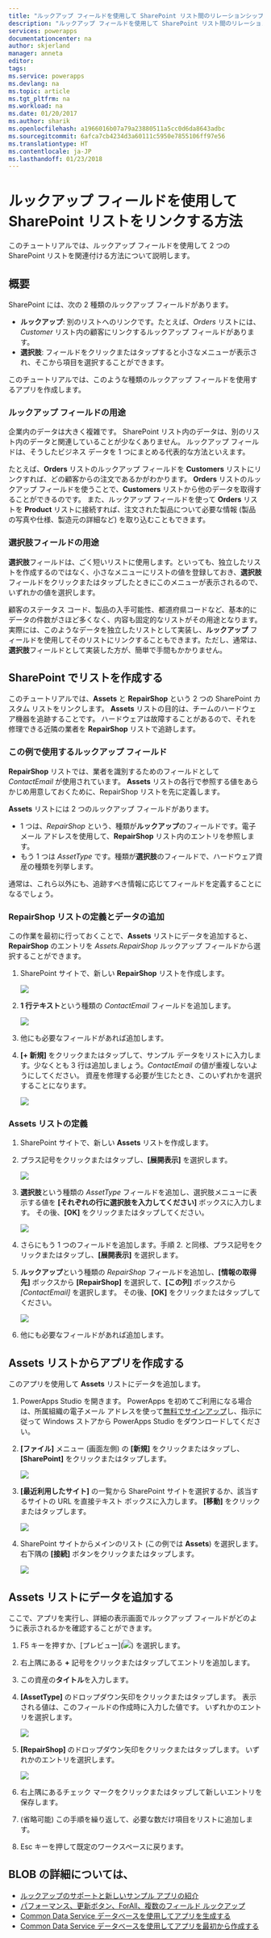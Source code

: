 ```yaml
---
title: "ルックアップ フィールドを使用して SharePoint リスト間のリレーションシップを作成する | Microsoft Docs"
description: "ルックアップ フィールドを使用して SharePoint リスト間のリレーションシップを作成します。"
services: powerapps
documentationcenter: na
author: skjerland
manager: anneta
editor: 
tags: 
ms.service: powerapps
ms.devlang: na
ms.topic: article
ms.tgt_pltfrm: na
ms.workload: na
ms.date: 01/20/2017
ms.author: sharik
ms.openlocfilehash: a1966016b07a79a23880511a5cc0d6da8643adbc
ms.sourcegitcommit: 6afca7cb4234d3a60111c5950e7855106ff97e56
ms.translationtype: HT
ms.contentlocale: ja-JP
ms.lasthandoff: 01/23/2018
---
```

# <a name="how-to-link-sharepoint-lists-using-lookup-fields"></a>ルックアップ フィールドを使用して SharePoint リストをリンクする方法
このチュートリアルでは、ルックアップ フィールドを使用して 2 つの SharePoint リストを関連付ける方法について説明します。

## <a name="overview"></a>概要
SharePoint には、次の 2 種類のルックアップ フィールドがあります。

* **ルックアップ**: 別のリストへのリンクです。たとえば、*Orders* リストには、*Customer* リスト内の顧客にリンクするルックアップ フィールドがあります。
* **選択肢**: フィールドをクリックまたはタップすると小さなメニューが表示され、そこから項目を選択することができます。

このチュートリアルでは、このような種類のルックアップ フィールドを使用するアプリを作成します。

### <a name="what-do-you-use-lookup-fields-for"></a>ルックアップ フィールドの用途
企業内のデータは大きく複雑です。 SharePoint リスト内のデータは、別のリスト内のデータと関連していることが少なくありません。 ルックアップ フィールドは、そうしたビジネス データを 1 つにまとめる代表的な方法といえます。

たとえば、**Orders** リストのルックアップ フィールドを **Customers** リストにリンクすれば、どの顧客からの注文であるかがわかります。 **Orders** リストのルックアップ フィールドを使うことで、**Customers** リストから他のデータを取得することができるのです。 また、ルックアップ フィールドを使って **Orders** リストを **Product** リストに接続すれば、注文された製品について必要な情報 (製品の写真や仕様、製造元の詳細など) を取り込むこともできます。

### <a name="what-are-choice-fields-used-for"></a>選択肢フィールドの用途
**選択肢**フィールドは、ごく短いリストに使用します。といっても、独立したリストを作成するのではなく、小さなメニューにリストの値を登録しておき、**選択肢**フィールドをクリックまたはタップしたときにこのメニューが表示されるので、いずれかの値を選択します。

顧客のステータス コード、製品の入手可能性、都道府県コードなど、基本的にデータの件数がさほど多くなく、内容も固定的なリストがその用途となります。 実際には、このようなデータを独立したリストとして実装し、**ルックアップ** フィールドを使用してそのリストにリンクすることもできます。ただし、通常は、**選択肢**フィールドとして実装した方が、簡単で手間もかかりません。

## <a name="create-the-lists-in-sharepoint"></a>SharePoint でリストを作成する
このチュートリアルでは、**Assets** と **RepairShop** という 2 つの SharePoint カスタム リストをリンクします。 **Assets** リストの目的は、チームのハードウェア機器を追跡することです。 ハードウェアは故障することがあるので、それを修理できる近隣の業者を **RepairShop** リストで追跡します。

### <a name="the-lookup-fields-used-in-this-example"></a>この例で使用するルックアップ フィールド
**RepairShop** リストでは、業者を識別するためのフィールドとして *ContactEmail* が使用されています。 **Assets** リストの各行で参照する値をあらかじめ用意しておくために、RepairShop リストを先に定義します。

**Assets** リストには 2 つのルックアップ フィールドがあります。

* 1 つは、*RepairShop* という、種類が**ルックアップ**のフィールドです。電子メール アドレスを使用して、**RepairShop** リスト内のエントリを参照します。
* もう 1 つは *AssetType* です。種類が**選択肢**のフィールドで、ハードウェア資産の種類を列挙します。

通常は、これら以外にも、追跡すべき情報に応じてフィールドを定義することになるでしょう。

### <a name="define-the-repairshop-list-and-add-data"></a>RepairShop リストの定義とデータの追加
この作業を最初に行っておくことで、**Assets** リストにデータを追加すると、**RepairShop** のエントリを *Assets.RepairShop* ルックアップ フィールドから選択することができます。

1. SharePoint サイトで、新しい **RepairShop** リストを作成します。

    ![](./media/sharepoint-lookup-fields/new-list.png)

2. **1 行テキスト**という種類の *ContactEmail* フィールドを追加します。

    ![](./media/sharepoint-lookup-fields/add-email-field.png)

3. 他にも必要なフィールドがあれば追加します。

4. **[+ 新規]** をクリックまたはタップして、サンプル データをリストに入力します。少なくとも 3 行は追加しましょう。*ContactEmail* の値が重複しないようにしてください。 資産を修理する必要が生じたとき、このいずれかを選択することになります。

    ![](./media/sharepoint-lookup-fields/add-repair-shops.png)

### <a name="define-the-assets-list"></a>Assets リストの定義
1. SharePoint サイトで、新しい **Assets** リストを作成します。

2. プラス記号をクリックまたはタップし、**[展開表示]** を選択します。

    ![](./media/sharepoint-lookup-fields/choose-more-type.png)

3. **選択肢**という種類の *AssetType* フィールドを追加し、選択肢メニューに表示する値を **[それぞれの行に選択肢を入力してください]** ボックスに入力します。 その後、**[OK]** をクリックまたはタップしてください。

    ![](./media/sharepoint-lookup-fields/define-choice-column.png)

4. さらにもう 1 つのフィールドを追加します。手順 2. と同様、プラス記号をクリックまたはタップし、**[展開表示]** を選択します。

5. **ルックアップ**という種類の *RepairShop* フィールドを追加し、**[情報の取得先]** ボックスから **[RepairShop]** を選択して、**[この列]** ボックスから *[ContactEmail]* を選択します。 その後、**[OK]** をクリックまたはタップしてください。

    ![](./media/sharepoint-lookup-fields/setup-lookup-column.png)

6. 他にも必要なフィールドがあれば追加します。

## <a name="create-an-app-from-the-assets-list"></a>Assets リストからアプリを作成する
このアプリを使用して **Assets** リストにデータを追加します。

1. PowerApps Studio を開きます。 PowerApps を初めてご利用になる場合は、所属組織の電子メール アドレスを使って[無料でサインアップ](https://powerapps.microsoft.com)し、指示に従って Windows ストアから PowerApps Studio をダウンロードしてください。

2. **[ファイル]** メニュー (画面左側) の **[新規]** をクリックまたはタップし、**[SharePoint]** をクリックまたはタップします。

    ![](./media/sharepoint-lookup-fields/create-app.png)

1. **[最近利用したサイト]** の一覧から SharePoint サイトを選択するか、該当するサイトの URL を直接テキスト ボックスに入力します。 **[移動]** をクリックまたはタップします。

    ![](./media/sharepoint-lookup-fields/choose-sharepoint-site.png)

1. SharePoint サイトからメインのリスト (この例では **Assets**) を選択します。 右下隅の **[接続]** ボタンをクリックまたはタップします。

    ![](./media/sharepoint-lookup-fields/choose-main-list.png)


## <a name="add-data-to-the-assets-list"></a>Assets リストにデータを追加する
ここで、アプリを実行し、詳細の表示画面でルックアップ フィールドがどのように表示されるかを確認することができます。

1. F5 キーを押すか、[プレビュー]\(![](./media/sharepoint-lookup-fields/preview.png)) を選択します。

2. 右上隅にある **+** 記号をクリックまたはタップしてエントリを追加します。

3. この資産の**タイトル**を入力します。

4. **[AssetType]** のドロップダウン矢印をクリックまたはタップします。 表示される値は、このフィールドの作成時に入力した値です。 いずれかのエントリを選択します。

    ![](./media/sharepoint-lookup-fields/fill-asset-type-3.png)

5. **[RepairShop]** のドロップダウン矢印をクリックまたはタップします。 いずれかのエントリを選択します。

    ![](./media/sharepoint-lookup-fields/fill-repair-shop-3.png)

6. 右上隅にあるチェック マークをクリックまたはタップして新しいエントリを保存します。

7. (省略可能) この手順を繰り返して、必要な数だけ項目をリストに追加します。

8. Esc キーを押して既定のワークスペースに戻ります。

## <a name="for-more-information"></a>BLOB の詳細については、
* [ルックアップのサポートと新しいサンプル アプリの紹介](https://powerapps.microsoft.com/blog/support-for-lookups/)
* [パフォーマンス、更新ボタン、ForAll、複数のフィールド ルックアップ](https://powerapps.microsoft.com/blog/performance-refresh-forall-multiple-field-lookups-531/)
* [Common Data Service データベースを使用してアプリを生成する](data-platform-create-app.md)
* [Common Data Service データベースを使用してアプリを最初から作成する](data-platform-create-app-scratch.md)
